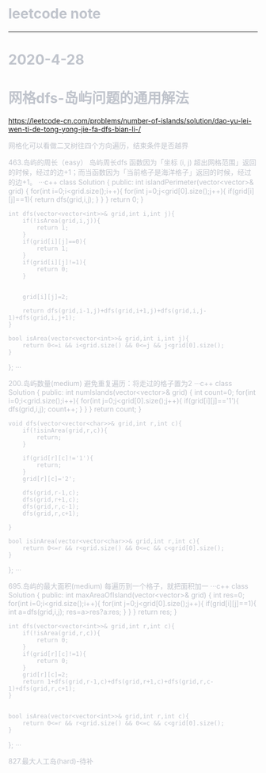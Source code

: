 # <font color="#C0C4CC">leetcode note

***
  
# 2020-4-28
# 网格dfs-岛屿问题的通用解法
  https://leetcode-cn.com/problems/number-of-islands/solution/dao-yu-lei-wen-ti-de-tong-yong-jie-fa-dfs-bian-li-/
  
  网格化可以看做二叉树往四个方向遍历，结束条件是否越界
  
  463.岛屿的周长（easy）
  岛屿周长dfs 函数因为「坐标 (i, j) 超出网格范围」返回的时候，经过的边+1；而当函数因为「当前格子是海洋格子」返回的时候，经过的边+1。
  ···c++
  class Solution {
public:
    int islandPerimeter(vector<vector<int>>& grid) {
        for(int i=0;i<grid.size();i++){
            for(int j=0;j<grid[0].size();j++){
                if(grid[i][j]==1){
                    return dfs(grid,i,j);
                }
            }
        }
        return 0;
    }

    int dfs(vector<vector<int>>& grid,int i,int j){
        if(!isArea(grid,i,j)){
            return 1;
        }
        if(grid[i][j]==0){
            return 1;
        }
        if(grid[i][j]!=1){
            return 0;
        }


        grid[i][j]=2;

        return dfs(grid,i-1,j)+dfs(grid,i+1,j)+dfs(grid,i,j-1)+dfs(grid,i,j+1);
    }

    bool isArea(vector<vector<int>>& grid,int i,int j){
        return 0<=i && i<grid.size() && 0<=j && j<grid[0].size();
    }
};
  ···
  
  200.岛屿数量(medium)
  避免重复遍历：将走过的格子置为2
  ···c++
  class Solution {
public:
    int numIslands(vector<vector<char>>& grid) {
        int count=0;
        for(int i=0;i<grid.size();i++){
            for(int j=0;j<grid[0].size();j++){
                if(grid[i][j]=='1'){
                    dfs(grid,i,j);
                    count++;
                }
            }
        }
        return count;
    }

    void dfs(vector<vector<char>>& grid,int r,int c){
        if(!isinArea(grid,r,c)){
            return;
        }

        if(grid[r][c]!='1'){
            return;
        }
        grid[r][c]='2';

        dfs(grid,r-1,c);
        dfs(grid,r+1,c);
        dfs(grid,r,c-1);
        dfs(grid,r,c+1);

    }

    bool isinArea(vector<vector<char>>& grid,int r,int c){
        return 0<=r && r<grid.size() && 0<=c && c<grid[0].size();
    }

};
  ···
  
  695.岛屿的最大面积(medium)
  每遍历到一个格子，就把面积加一
  ···c++
  class Solution {
public:
    int maxAreaOfIsland(vector<vector<int>>& grid) {
        int res=0;
        for(int i=0;i<grid.size();i++){
            for(int j=0;j<grid[0].size();j++){
                if(grid[i][j]==1){
                    int a=dfs(grid,i,j);
                    res=a>res?a:res;
                }
            }
        }
        return res;
    }

    int dfs(vector<vector<int>>& grid,int r,int c){
        if(!isArea(grid,r,c)){
            return 0;
        }
        if(grid[r][c]!=1){
            return 0;
        }
        grid[r][c]=2;
        return 1+dfs(grid,r-1,c)+dfs(grid,r+1,c)+dfs(grid,r,c-1)+dfs(grid,r,c+1);
    }


    bool isArea(vector<vector<int>>& grid,int r,int c){
        return 0<=r && r<grid.size() && 0<=c && c<grid[0].size();
    }

};
  ···
  
  827.最大人工岛(hard)-待补
